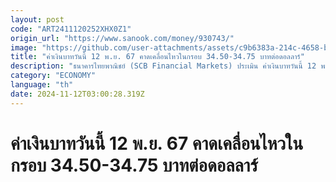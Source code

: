 ```yaml
---
layout: post
code: "ART2411120252XHX0Z1"
origin_url: "https://www.sanook.com/money/930743/"
image: "https://github.com/user-attachments/assets/c9b6383a-214c-4658-b700-457d72e4f8e5"
title: "ค่าเงินบาทวันนี้ 12 พ.ย. 67 คาดเคลื่อนไหวในกรอบ 34.50-34.75 บาทต่อดอลลาร์"
description: "ธนาคารไทยพาณิชย์ (SCB Financial Markets) ประเมิน ค่าเงินบาทวันนี้ 12 พฤศจิกายน 2567 คาดเคลื่อนไหวในกรอบ 34.50-34.75 บาทต่อดอลลาร์"
category: "ECONOMY"
language: "th"
date: 2024-11-12T03:00:28.319Z
---
```


# ค่าเงินบาทวันนี้ 12 พ.ย. 67 คาดเคลื่อนไหวในกรอบ 34.50-34.75 บาทต่อดอลลาร์